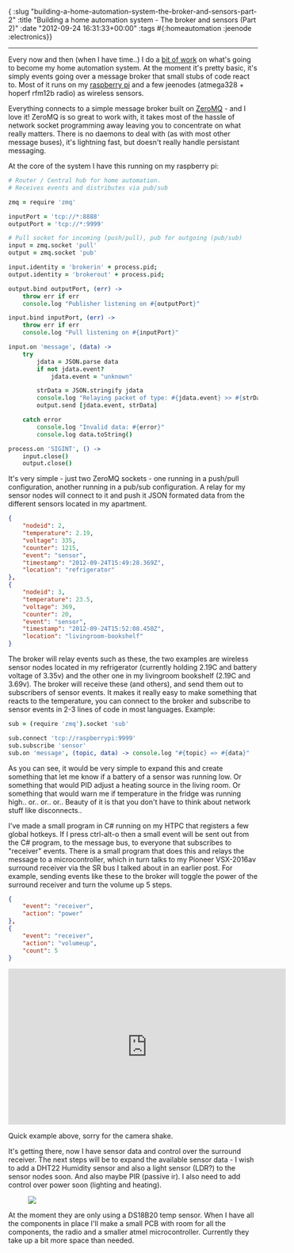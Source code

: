 { :slug "building-a-home-automation-system-the-broker-and-sensors-part-2"
  :title "Building a home automation system - The broker and sensors (Part 2)"
  :date "2012-09-24 16:31:33+00:00"
  :tags #{:homeautomation :jeenode :electronics}}

------

Every now and then (when I have time..) I do a [bit of work](https://github.com/stianeikeland/homeautomation) on what's going to become my home automation system. At the moment it's pretty basic, it's simply events going over a message broker that small stubs of code react to. Most of it runs on my [raspberry pi](http://en.wikipedia.org/wiki/Raspberry_pi) and a few jeenodes (atmega328 + hoperf rfm12b radio) as wireless sensors.

Everything connects to a simple message broker built on [ZeroMQ](http://www.zeromq.org/) - and I love it! ZeroMQ is so great to work with, it takes most of the hassle of network socket programming away leaving you to concentrate on what really matters. There is no daemons to deal with (as with most other message buses), it's lightning fast, but doesn't really handle persistant messaging.

At the core of the system I have this running on my raspberry pi:

~~~ coffee
# Router / Central hub for home automation.
# Receives events and distributes via pub/sub

zmq = require 'zmq'

inputPort = 'tcp://*:8888'
outputPort = 'tcp://*:9999'

# Pull socket for incoming (push/pull), pub for outgoing (pub/sub)
input = zmq.socket 'pull'
output = zmq.socket 'pub'

input.identity = 'brokerin' + process.pid;
output.identity = 'brokerout' + process.pid;

output.bind outputPort, (err) ->
    throw err if err
    console.log "Publisher listening on #{outputPort}"

input.bind inputPort, (err) ->
    throw err if err
    console.log "Pull listening on #{inputPort}"

input.on 'message', (data) ->
    try
        jdata = JSON.parse data
        if not jdata.event?
            jdata.event = "unknown"

        strData = JSON.stringify jdata
        console.log "Relaying packet of type: #{jdata.event} >> #{strData}"
        output.send [jdata.event, strData]

    catch error
        console.log "Invalid data: #{error}"
        console.log data.toString()

process.on 'SIGINT', () ->
    input.close()
    output.close()
~~~

It's very simple - just two ZeroMQ sockets - one running in a push/pull configuration, another running in a pub/sub configuration. A relay for my sensor nodes will connect to it and push it JSON formated data from the different sensors located in my apartment.

~~~ json
{
    "nodeid": 2,
    "temperature": 2.19,
    "voltage": 335,
    "counter": 1215,
    "event": "sensor",
    "timestamp": "2012-09-24T15:49:28.369Z",
    "location": "refrigerator"
},
{
    "nodeid": 3,
    "temperature": 23.5,
    "voltage": 369,
    "counter": 20,
    "event": "sensor",
    "timestamp": "2012-09-24T15:52:08.450Z",
    "location": "livingroom-bookshelf"
}
~~~

The broker will relay events such as these, the two examples are wireless sensor nodes located in my refrigerator (currently holding 2.19C and battery voltage of 3.35v) and the other one in my livingroom bookshelf (2.19C and 3.69v). The broker will receive these (and others), and send them out to subscribers of sensor events. It makes it really easy to make something that reacts to the temperature, you can connect to the broker and subscribe to sensor events in 2-3 lines of code in most languages. Example:

~~~ coffee
sub = (require 'zmq').socket 'sub'

sub.connect 'tcp://raspberrypi:9999'
sub.subscribe 'sensor'
sub.on 'message', (topic, data) -> console.log "#{topic} => #{data}"
~~~

As you can see, it would be very simple to expand this and create something that let me know if a battery of a sensor was running low. Or something that would PID adjust a heating source in the living room. Or something that would warn me if temperature in the fridge was running high.. or.. or.. or.. Beauty of it is that you don't have to think about network stuff like disconnects..

I've made a small program in C# running on my HTPC that registers a few global hotkeys. If I press ctrl-alt-o then a small event will be sent out from the C# program, to the message bus, to everyone that subscribes to "receiver" events. There is a small program that does this and relays the message to a microcontroller, which in turn talks to my Pioneer VSX-2016av surround receiver via the SR bus I talked about in an earlier post. For example, sending events like these to the broker will toggle the power of the surround receiver and turn the volume up 5 steps.

~~~ json
{
    "event": "receiver",
    "action": "power"
},
{
    "event": "receiver",
    "action": "volumeup",
    "count": 5
}
~~~

<iframe width="560" height="315" src="http://www.youtube.com/embed/Zu3gNf3N33s" frameborder="0"> </iframe>

Quick example above, sorry for the camera shake.

It's getting there, now I have sensor data and control over the surround receiver. The next steps will be to expand the available sensor data - I wish to add a DHT22 Humidity sensor and also a light sensor (LDR?) to the sensor nodes soon. And also maybe PIR (passive ir). I also need to add control over power soon (lighting and heating).

<figure>
    <img src="/images/2012-09-24-building-homeauto/jeenode.jpg">
</figure>

At the moment they are only using a DS18B20 temp sensor. When I have all the components in place I'll make a small PCB with room for all the components, the radio and a smaller atmel microcontroller. Currently they take up a bit more space than needed.
